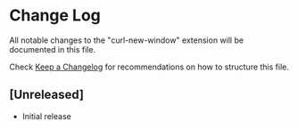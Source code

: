 # Change Log

All notable changes to the "curl-new-window" extension will be documented in this file.

Check [Keep a Changelog](http://keepachangelog.com/) for recommendations on how to structure this file.

## [Unreleased]

- Initial release